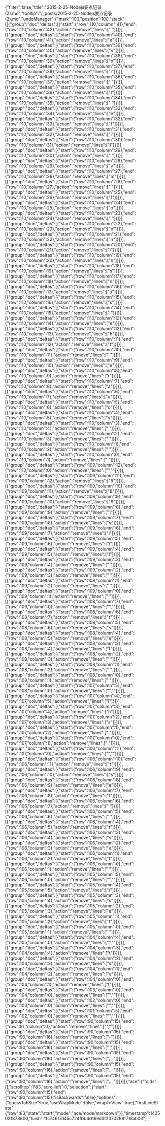 {"filter":false,"title":"2015-2-25-Nodejs要点记录(2).md","tooltip":"/_posts/2015-2-25-Nodejs要点记录(2).md","undoManager":{"mark":100,"position":100,"stack":[[{"group":"doc","deltas":[{"start":{"row":110,"column":41},"end":{"row":110,"column":42},"action":"remove","lines":[" "]}]}],[{"group":"doc","deltas":[{"start":{"row":110,"column":40},"end":{"row":110,"column":41},"action":"remove","lines":["e"]}]}],[{"group":"doc","deltas":[{"start":{"row":110,"column":39},"end":{"row":110,"column":40},"action":"remove","lines":["v"]}]}],[{"group":"doc","deltas":[{"start":{"row":110,"column":38},"end":{"row":110,"column":39},"action":"remove","lines":["o"]}]}],[{"group":"doc","deltas":[{"start":{"row":110,"column":37},"end":{"row":110,"column":38},"action":"remove","lines":["l"]}]}],[{"group":"doc","deltas":[{"start":{"row":110,"column":36},"end":{"row":110,"column":37},"action":"remove","lines":[" "]}]}],[{"group":"doc","deltas":[{"start":{"row":110,"column":35},"end":{"row":110,"column":36},"action":"remove","lines":["I"]}]}],[{"group":"doc","deltas":[{"start":{"row":110,"column":34},"end":{"row":110,"column":35},"action":"remove","lines":[" "]}]}],[{"group":"doc","deltas":[{"start":{"row":110,"column":33},"end":{"row":110,"column":34},"action":"remove","lines":["e"]}]}],[{"group":"doc","deltas":[{"start":{"row":110,"column":32},"end":{"row":110,"column":33},"action":"remove","lines":["f"]}]}],[{"group":"doc","deltas":[{"start":{"row":110,"column":31},"end":{"row":110,"column":32},"action":"remove","lines":["i"]}]}],[{"group":"doc","deltas":[{"start":{"row":110,"column":30},"end":{"row":110,"column":31},"action":"remove","lines":["l"]}]}],[{"group":"doc","deltas":[{"start":{"row":110,"column":29},"end":{"row":110,"column":30},"action":"remove","lines":[" "]}]}],[{"group":"doc","deltas":[{"start":{"row":110,"column":28},"end":{"row":110,"column":29},"action":"remove","lines":["y"]}]}],[{"group":"doc","deltas":[{"start":{"row":110,"column":27},"end":{"row":110,"column":28},"action":"remove","lines":["m"]}]}],[{"group":"doc","deltas":[{"start":{"row":110,"column":26},"end":{"row":110,"column":27},"action":"remove","lines":[" "]}]}],[{"group":"doc","deltas":[{"start":{"row":110,"column":25},"end":{"row":110,"column":26},"action":"remove","lines":["f"]}]}],[{"group":"doc","deltas":[{"start":{"row":110,"column":24},"end":{"row":110,"column":25},"action":"remove","lines":["o"]}]}],[{"group":"doc","deltas":[{"start":{"row":110,"column":23},"end":{"row":110,"column":24},"action":"remove","lines":[" "]}]}],[{"group":"doc","deltas":[{"start":{"row":110,"column":22},"end":{"row":110,"column":23},"action":"remove","lines":["e"]}]}],[{"group":"doc","deltas":[{"start":{"row":110,"column":21},"end":{"row":110,"column":22},"action":"remove","lines":["n"]}]}],[{"group":"doc","deltas":[{"start":{"row":110,"column":20},"end":{"row":110,"column":21},"action":"remove","lines":["i"]}]}],[{"group":"doc","deltas":[{"start":{"row":110,"column":19},"end":{"row":110,"column":20},"action":"remove","lines":["h"]}]}],[{"group":"doc","deltas":[{"start":{"row":110,"column":18},"end":{"row":110,"column":19},"action":"remove","lines":["s"]}]}],[{"group":"doc","deltas":[{"start":{"row":110,"column":17},"end":{"row":110,"column":18},"action":"remove","lines":["n"]}]}],[{"group":"doc","deltas":[{"start":{"row":110,"column":16},"end":{"row":110,"column":17},"action":"remove","lines":["u"]}]}],[{"group":"doc","deltas":[{"start":{"row":110,"column":15},"end":{"row":110,"column":16},"action":"remove","lines":["s"]}]}],[{"group":"doc","deltas":[{"start":{"row":110,"column":14},"end":{"row":110,"column":15},"action":"remove","lines":[" "]}]}],[{"group":"doc","deltas":[{"start":{"row":110,"column":13},"end":{"row":110,"column":14},"action":"remove","lines":["e"]}]}],[{"group":"doc","deltas":[{"start":{"row":110,"column":12},"end":{"row":110,"column":13},"action":"remove","lines":["h"]}]}],[{"group":"doc","deltas":[{"start":{"row":110,"column":11},"end":{"row":110,"column":12},"action":"remove","lines":["t"]}]}],[{"group":"doc","deltas":[{"start":{"row":110,"column":10},"end":{"row":110,"column":11},"action":"remove","lines":[" "]}]}],[{"group":"doc","deltas":[{"start":{"row":110,"column":9},"end":{"row":110,"column":10},"action":"remove","lines":["e"]}]}],[{"group":"doc","deltas":[{"start":{"row":110,"column":8},"end":{"row":110,"column":9},"action":"remove","lines":["r"]}]}],[{"group":"doc","deltas":[{"start":{"row":110,"column":7},"end":{"row":110,"column":8},"action":"remove","lines":["a"]}]}],[{"group":"doc","deltas":[{"start":{"row":110,"column":6},"end":{"row":110,"column":7},"action":"remove","lines":["u"]}]}],[{"group":"doc","deltas":[{"start":{"row":110,"column":5},"end":{"row":110,"column":6},"action":"remove","lines":["o"]}]}],[{"group":"doc","deltas":[{"start":{"row":110,"column":4},"end":{"row":110,"column":5},"action":"remove","lines":["y"]}]}],[{"group":"doc","deltas":[{"start":{"row":110,"column":3},"end":{"row":110,"column":4},"action":"remove","lines":[" "]}]}],[{"group":"doc","deltas":[{"start":{"row":110,"column":2},"end":{"row":110,"column":3},"action":"remove","lines":[" "]}]}],[{"group":"doc","deltas":[{"start":{"row":110,"column":1},"end":{"row":110,"column":2},"action":"remove","lines":[" "]}]}],[{"group":"doc","deltas":[{"start":{"row":110,"column":0},"end":{"row":110,"column":1},"action":"remove","lines":[" "]}]}],[{"group":"doc","deltas":[{"start":{"row":109,"column":12},"end":{"row":110,"column":0},"action":"remove","lines":["",""]}]}],[{"group":"doc","deltas":[{"start":{"row":109,"column":11},"end":{"row":109,"column":12},"action":"remove","lines":["5"]}]}],[{"group":"doc","deltas":[{"start":{"row":109,"column":10},"end":{"row":109,"column":11},"action":"remove","lines":["8"]}]}],[{"group":"doc","deltas":[{"start":{"row":109,"column":9},"end":{"row":109,"column":10},"action":"remove","lines":["9"]}]}],[{"group":"doc","deltas":[{"start":{"row":109,"column":8},"end":{"row":109,"column":9},"action":"remove","lines":["1"]}]}],[{"group":"doc","deltas":[{"start":{"row":109,"column":7},"end":{"row":109,"column":8},"action":"remove","lines":["y"]}]}],[{"group":"doc","deltas":[{"start":{"row":109,"column":6},"end":{"row":109,"column":7},"action":"remove","lines":["l"]}]}],[{"group":"doc","deltas":[{"start":{"row":109,"column":5},"end":{"row":109,"column":6},"action":"remove","lines":["i"]}]}],[{"group":"doc","deltas":[{"start":{"row":109,"column":4},"end":{"row":109,"column":5},"action":"remove","lines":["l"]}]}],[{"group":"doc","deltas":[{"start":{"row":109,"column":3},"end":{"row":109,"column":4},"action":"remove","lines":[" "]}]}],[{"group":"doc","deltas":[{"start":{"row":109,"column":2},"end":{"row":109,"column":3},"action":"remove","lines":[" "]}]}],[{"group":"doc","deltas":[{"start":{"row":109,"column":1},"end":{"row":109,"column":2},"action":"remove","lines":[" "]}]}],[{"group":"doc","deltas":[{"start":{"row":109,"column":0},"end":{"row":109,"column":1},"action":"remove","lines":[" "]}]}],[{"group":"doc","deltas":[{"start":{"row":108,"column":7},"end":{"row":109,"column":0},"action":"remove","lines":["",""]}]}],[{"group":"doc","deltas":[{"start":{"row":108,"column":6},"end":{"row":108,"column":7},"action":"remove","lines":["t"]}]}],[{"group":"doc","deltas":[{"start":{"row":108,"column":5},"end":{"row":108,"column":6},"action":"remove","lines":["s"]}]}],[{"group":"doc","deltas":[{"start":{"row":108,"column":4},"end":{"row":108,"column":5},"action":"remove","lines":["e"]}]}],[{"group":"doc","deltas":[{"start":{"row":108,"column":3},"end":{"row":108,"column":4},"action":"remove","lines":["t"]}]}],[{"group":"doc","deltas":[{"start":{"row":108,"column":2},"end":{"row":108,"column":3},"action":"remove","lines":[" "]}]}],[{"group":"doc","deltas":[{"start":{"row":108,"column":1},"end":{"row":108,"column":2},"action":"remove","lines":[" "]}]}],[{"group":"doc","deltas":[{"start":{"row":108,"column":0},"end":{"row":108,"column":1},"action":"remove","lines":[" "]}]}],[{"group":"doc","deltas":[{"start":{"row":107,"column":5},"end":{"row":108,"column":0},"action":"remove","lines":["",""]}]}],[{"group":"doc","deltas":[{"start":{"row":107,"column":4},"end":{"row":107,"column":5},"action":"remove","lines":["i"]}]}],[{"group":"doc","deltas":[{"start":{"row":107,"column":3},"end":{"row":107,"column":4},"action":"remove","lines":["h"]}]}],[{"group":"doc","deltas":[{"start":{"row":107,"column":2},"end":{"row":107,"column":3},"action":"remove","lines":["s"]}]}],[{"group":"doc","deltas":[{"start":{"row":107,"column":1},"end":{"row":107,"column":2},"action":"remove","lines":[" "]}]}],[{"group":"doc","deltas":[{"start":{"row":107,"column":0},"end":{"row":107,"column":1},"action":"remove","lines":[" "]}]}],[{"group":"doc","deltas":[{"start":{"row":106,"column":11},"end":{"row":107,"column":0},"action":"remove","lines":["",""]}]}],[{"group":"doc","deltas":[{"start":{"row":106,"column":10},"end":{"row":106,"column":11},"action":"remove","lines":["t"]}]}],[{"group":"doc","deltas":[{"start":{"row":106,"column":9},"end":{"row":106,"column":10},"action":"remove","lines":["s"]}]}],[{"group":"doc","deltas":[{"start":{"row":106,"column":8},"end":{"row":106,"column":9},"action":"remove","lines":["e"]}]}],[{"group":"doc","deltas":[{"start":{"row":106,"column":7},"end":{"row":106,"column":8},"action":"remove","lines":["t"]}]}],[{"group":"doc","deltas":[{"start":{"row":106,"column":6},"end":{"row":106,"column":7},"action":"remove","lines":[" "]}]}],[{"group":"doc","deltas":[{"start":{"row":106,"column":5},"end":{"row":106,"column":6},"action":"remove","lines":[" "]}]}],[{"group":"doc","deltas":[{"start":{"row":106,"column":4},"end":{"row":106,"column":5},"action":"remove","lines":["t"]}]}],[{"group":"doc","deltas":[{"start":{"row":106,"column":3},"end":{"row":106,"column":4},"action":"remove","lines":["s"]}]}],[{"group":"doc","deltas":[{"start":{"row":106,"column":2},"end":{"row":106,"column":3},"action":"remove","lines":["e"]}]}],[{"group":"doc","deltas":[{"start":{"row":106,"column":1},"end":{"row":106,"column":2},"action":"remove","lines":["t"]}]}],[{"group":"doc","deltas":[{"start":{"row":106,"column":0},"end":{"row":106,"column":1},"action":"remove","lines":[" "]}]}],[{"group":"doc","deltas":[{"start":{"row":105,"column":5},"end":{"row":106,"column":0},"action":"remove","lines":["",""]}]}],[{"group":"doc","deltas":[{"start":{"row":105,"column":4},"end":{"row":105,"column":5},"action":"remove","lines":["t"]}]}],[{"group":"doc","deltas":[{"start":{"row":105,"column":3},"end":{"row":105,"column":4},"action":"remove","lines":["s"]}]}],[{"group":"doc","deltas":[{"start":{"row":105,"column":2},"end":{"row":105,"column":3},"action":"remove","lines":["e"]}]}],[{"group":"doc","deltas":[{"start":{"row":105,"column":1},"end":{"row":105,"column":2},"action":"remove","lines":["t"]}]}],[{"group":"doc","deltas":[{"start":{"row":105,"column":0},"end":{"row":105,"column":1},"action":"remove","lines":[" "]}]}],[{"group":"doc","deltas":[{"start":{"row":104,"column":4},"end":{"row":105,"column":0},"action":"remove","lines":["",""]}]}],[{"group":"doc","deltas":[{"start":{"row":104,"column":3},"end":{"row":104,"column":4},"action":"remove","lines":["t"]}]}],[{"group":"doc","deltas":[{"start":{"row":104,"column":2},"end":{"row":104,"column":3},"action":"remove","lines":["s"]}]}],[{"group":"doc","deltas":[{"start":{"row":104,"column":1},"end":{"row":104,"column":2},"action":"remove","lines":["e"]}]}],[{"group":"doc","deltas":[{"start":{"row":104,"column":0},"end":{"row":104,"column":1},"action":"remove","lines":["t"]}]}],[{"group":"doc","deltas":[{"start":{"row":103,"column":0},"end":{"row":104,"column":0},"action":"remove","lines":["",""]}]}],[{"group":"doc","deltas":[{"start":{"row":102,"column":0},"end":{"row":103,"column":0},"action":"remove","lines":["",""]}]}],[{"group":"doc","deltas":[{"start":{"row":101,"column":5},"end":{"row":102,"column":0},"action":"remove","lines":["",""]}]}],[{"group":"doc","deltas":[{"start":{"row":90,"column":15},"end":{"row":91,"column":0},"action":"remove","lines":["",""]}]}],[{"group":"doc","deltas":[{"start":{"row":90,"column":15},"end":{"row":90,"column":16},"action":"remove","lines":["-"]}]}],[{"group":"doc","deltas":[{"start":{"row":90,"column":15},"end":{"row":90,"column":16},"action":"remove","lines":[" "]}]}],[{"group":"doc","deltas":[{"start":{"row":90,"column":15},"end":{"row":90,"column":16},"action":"remove","lines":["。"]}]}],[{"group":"doc","deltas":[{"start":{"row":90,"column":15},"end":{"row":90,"column":16},"action":"remove","lines":["。"]}]}],[{"group":"doc","deltas":[{"start":{"row":90,"column":15},"end":{"row":90,"column":16},"action":"remove","lines":["。"]}]}]]},"ace":{"folds":[],"scrolltop":1183,"scrollleft":0,"selection":{"start":{"row":90,"column":15},"end":{"row":90,"column":15},"isBackwards":false},"options":{"guessTabSize":true,"useWrapMode":false,"wrapToView":true},"firstLineState":{"row":83,"state":"start","mode":"ace/mode/markdown"}},"timestamp":1425021878800,"hash":"fc746f7d45c724fbb4d169d0f2070288f718ab03"}